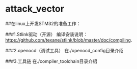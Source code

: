 # attack_vector

##在linux上开发STM32的准备工作：

###1.Stlink驱动（开源）
编译安装说明：
https://github.com/texane/stlink/blob/master/doc/compiling.

###2.openocd（调试工具）
在./openocd_config目录介绍

###3.工具链
在./compiler_toolchain目录介绍

